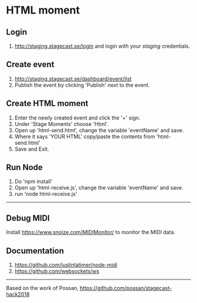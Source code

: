 # HTML moment

## Login

1. http://staging.stagecast.se/login and login with your _staging_ credentials.

## Create event

1. http://staging.stagecast.se/dashboard/event/list
2. Publish the event by clicking 'Publish' next to the event.

## Create HTML moment

1. Enter the newly created event and click the '+' sign.
2. Under 'Stage Moments' choose 'Html'.
3. Open up 'html-send.html', change the variable 'eventName' and save.
4. Where it says 'YOUR HTML' copy/paste the contents from 'html-send.html'
5. Save and Exit.

## Run Node

1. Do 'npm install'
2. Open up 'html-receive.js', change the variable 'eventName' and save.
3. run 'node html-receive.js'

***

## Debug MIDI

Install https://www.snoize.com/MIDIMonitor/ to monitor the MIDI data.

## Documentation

1. https://github.com/justinlatimer/node-midi
2. https://github.com/websockets/ws

*** 

Based on the work of Possan, https://github.com/possan/stagecast-hack2018